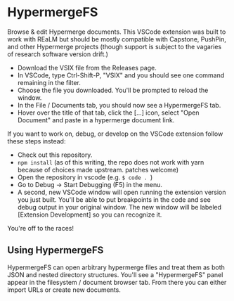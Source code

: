# HypermergeFS

Browse & edit Hypermerge documents. This VSCode extension was built to work with REaLM but should be mostly compatible with Capstone, PushPin, and other Hypermerge projects (though support is subject to the vagaries of research software version drift.)

* Download the VSIX file from the Releases page.
* In VSCode, type Ctrl-Shift-P, "VSIX" and you should see one command remaining in the filter.
* Choose the file you downloaded. You'll be prompted to reload the window.
* In the File / Documents tab, you should now see a HypermergeFS tab.
* Hover over the title of that tab, click the [...] icon, select "Open Document" and paste in a hypermerge document link.

If you want to work on, debug, or develop on the VSCode extension follow these steps instead:
 * Check out this repository.
 * `npm install` (as of this writing, the repo does not work with yarn because of choices made upstream. patches welcome)
 * Open the repository in vscode (e.g. `$ code . `)
 * Go to Debug -> Start Debugging (F5) in the menu.
 * A second, new VSCode window will open running the extension version you just built. You'll be able to put breakpoints in the code and see debug output in your original window. The new window will be labeled \[Extension Development\] so you can recognize it.
 
You're off to the races!

## Using HypermergeFS

HypermergeFS can open arbitrary hypermerge files and treat them as both JSON and nested directory structures. You'll see a "HypermergeFS" panel appear in the filesystem / document browser tab. From there you can either import URLs or create new documents.
